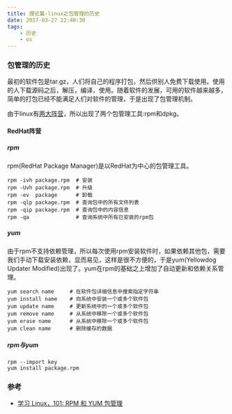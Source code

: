 ```yaml
---
title: 理论篇-linux之包管理的历史
date: 2017-03-27 22:40:30
tags:
	- 历史
	- os
---
```

### 包管理的历史
最初的软件包是tar.gz，人们将自己的程序打包，然后供别人免费下载使用。使用的人下载源码之后，解压，编译，使用。随着软件的发展，可用的软件越来越多，简单的打包已经不能满足人们对软件的管理，于是出现了包管理机制。

由于linux有[两大阵营](http://fenghui2013.github.io/2017/03/28/理论篇-计算机世界里的重要概念)，所以出现了两个包管理工具:rpm和dpkg。

#### RedHat阵营

##### rpm
rpm(RedHat Package Manager)是以RedHat为中心的包管理工具。

```
rpm -ivh package.rpm  # 安装
rpm -Uvh package.rpm  # 升级
rpm -ev  package      # 卸载
rpm -qlp package.rpm  # 查询包中的所有文件列表
rpm -qip package.rpm  # 查询包中的内容信息
rpm -qa               # 查询系统中所有已安装的rpm包
```

##### yum
由于rpm不支持依赖管理，所以每次使用rpm安装软件时，如果依赖其他包，需要我们手动下载安装依赖，显而易见，这样是很不方便的，于是yum(Yellowdog Updater Modified)出现了。yum在rpm的基础之上增加了自动更新和依赖关系管理。

```
yum search name     # 在软件包详细信息中搜索指定字符串
yum install name    # 向系统中安装一个或多个软件包
yum update name     # 更新系统中的一个或多个软件包
yum remove name     # 从系统中移除一个或多个软件包
yum erase name      # 从系统中移除一个或多个软件包
yum clean name      # 删除缓存的数据
```

##### rpm与yum

```
rpm --import key
yum install package.rpm
```


### 参考
* [学习 Linux，101: RPM 和 YUM 包管理](https://www.ibm.com/developerworks/cn/linux/l-lpic1-v3-102-5/)